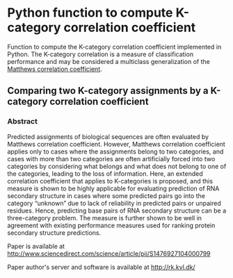 # Python function to compute K-category correlation coefficient
Function to compute the K-category correlation coefficient implemented in Python. The K-category correlation is a measure of classification performance and may be considered a multiclass generalization of the [Matthews correlation coefficient](https://en.wikipedia.org/wiki/Matthews_correlation_coefficient).

## Comparing two K-category assignments by a K-category correlation coefficient

### Abstract


Predicted assignments of biological sequences are often evaluated by Matthews correlation coefficient. However, Matthews correlation coefficient applies only to cases where the assignments belong to two categories, and cases with more than two categories are often artificially forced into two categories by considering what belongs and what does not belong to one of the categories, leading to the loss of information. Here, an extended correlation coefficient that applies to K-categories is proposed, and this measure is shown to be highly applicable for evaluating prediction of RNA secondary structure in cases where some predicted pairs go into the category “unknown” due to lack of reliability in predicted pairs or unpaired residues. Hence, predicting base pairs of RNA secondary structure can be a three-category problem. The measure is further shown to be well in agreement with existing performance measures used for ranking protein secondary structure predictions. 

Paper is available at http://www.sciencedirect.com/science/article/pii/S1476927104000799

Paper author's server and software is available at http://rk.kvl.dk/





